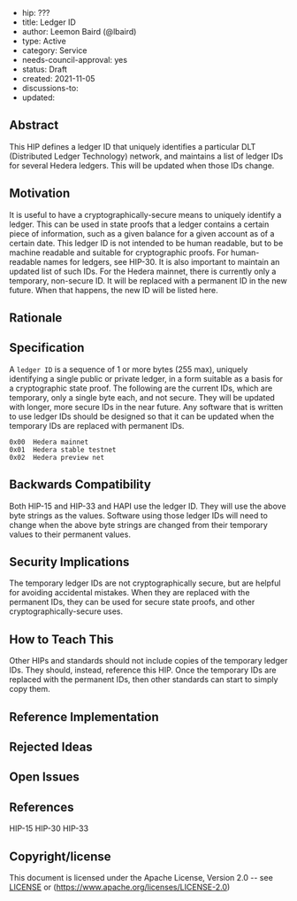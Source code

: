 - hip: ???
- title: Ledger ID
- author: Leemon Baird (@lbaird)
- type: Active
- category: Service
- needs-council-approval: yes
- status: Draft
- created: 2021-11-05
- discussions-to: 
- updated: 
## Abstract
This HIP defines a ledger ID that uniquely identifies a particular DLT (Distributed Ledger Technology) network, and maintains a list of ledger IDs for several Hedera ledgers.  This will be updated when those IDs change.
## Motivation
It is useful to have a cryptographically-secure means to uniquely identify a ledger. This can be used in state proofs that a ledger contains a certain piece of information, such as a given balance for a given account as of a certain date. This ledger ID is not intended to be human readable, but to be machine readable and suitable for cryptographic proofs. For human-readable names for ledgers, see HIP-30.
It is also important to maintain an updated list of such IDs. For the Hedera mainnet, there is currently only a temporary, non-secure ID. It will be replaced with a permanent ID in the new future. When that happens, the new ID will be listed here.
## Rationale
## Specification
A `ledger ID` is a sequence of 1 or more bytes (255 max), uniquely identifying a single public or private ledger, in a form suitable as a basis for a cryptographic state proof. The following are the current IDs, which are temporary, only a single byte each, and not secure. They will be updated with longer, more secure IDs in the near future. Any software that is written to use ledger IDs should be designed so that it can be updated when the temporary IDs are replaced with permanent IDs.
```
0x00  Hedera mainnet
0x01  Hedera stable testnet
0x02  Hedera preview net
```
## Backwards Compatibility
Both HIP-15 and HIP-33 and HAPI use the ledger ID. They will use the above byte strings as the values. Software using those ledger IDs will need to change when the above byte strings are changed from their temporary values to their permanent values. 
## Security Implications
The temporary ledger IDs are not cryptographically secure, but are helpful for avoiding accidental mistakes. When they are replaced with the permanent IDs, they can be used for secure state proofs, and other cryptographically-secure uses.
## How to Teach This
Other HIPs and standards should not include copies of the temporary ledger IDs.  They should, instead, reference this HIP. Once the temporary IDs are replaced with the permanent IDs, then other standards can start to simply copy them.
## Reference Implementation
## Rejected Ideas
## Open Issues
## References
HIP-15
HIP-30
HIP-33
## Copyright/license
This document is licensed under the Apache License, Version 2.0 -- see [LICENSE](../LICENSE) or (https://www.apache.org/licenses/LICENSE-2.0)
